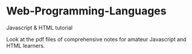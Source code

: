 # Web-Programming-Languages
Javascript &amp; HTML tutorial 

Look at the pdf files of comprehensive notes for amateur Javascript and HTML learners. 
